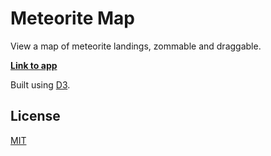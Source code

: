 # Meteorite Map

View a map of meteorite landings, zommable and draggable.

**[Link to app](https://kevinnorris.github.io/MeteoriteMap/)**

Built using [D3](https://d3js.org/).

## License

[MIT](https://opensource.org/licenses/MIT)
